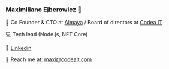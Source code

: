 ### Maximiliano Ejberowicz 👋

:office: Co Founder & CTO at [Almaya](https://almayalife.com) / Board of directors at [Codea IT](https://codeait.com)

:computer: Tech lead (Node.js, NET Core)

:bust_in_silhouette: [Linkedin](https://www.linkedin.com/in/maximiliano-ejberowicz-5b244b30/)

:email: Reach me at: maxi@codeait.com
